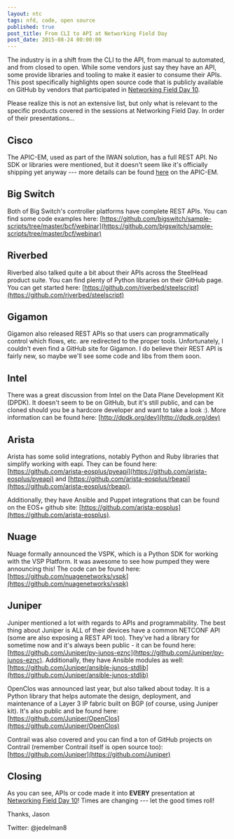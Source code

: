 ```yaml
---
layout: ntc
tags: nfd, code, open source
published: true
post_title: From CLI to API at Networking Field Day
post_date: 2015-08-24 00:00:00
---
```


The industry is in a shift from the CLI to the API, from manual to automated, and from closed to open.  While some vendors just say they have an API, some provide libraries and tooling to make it easier to consume their APIs.  This post specifically highlights open source code that is publicly available on GitHub by vendors that participated in [Networking Field Day 10](http://techfieldday.com/event/nfd10/).

<!--more-->

Please realize this is not an extensive list, but only what is relevant to the specific products covered in the sessions at Networking Field Day.  In order of their presentations...

## Cisco

The APIC-EM, used as part of the IWAN solution, has a full REST API.  No SDK or libraries were mentioned, but it doesn't seem like it's officially shipping yet anyway --- more details can be found [here](https://developer.cisco.com/site/apic-em/documents/api-reference/) on the APIC-EM.

## Big Switch

Both of Big Switch's controller platforms have complete REST APIs.  You can find some code examples here: [https://github.com/bigswitch/sample-scripts/tree/master/bcf/webinar](https://github.com/bigswitch/sample-scripts/tree/master/bcf/webinar)

## Riverbed

Riverbed also talked quite a bit about their APIs across the SteelHead product suite.  You can find plenty of Python libraries on their GitHub page.  You can get started here: [https://github.com/riverbed/steelscript](https://github.com/riverbed/steelscript)

## Gigamon

Gigamon also released REST APIs so that users can programmatically control which flows, etc. are redirected to the proper tools.  Unfortunately, I couldn't even find a GitHub site for Gigamon.  I do believe their REST API is fairly new, so maybe we'll see some code and libs from them soon.

## Intel

There was a great discussion from Intel on the Data Plane Development Kit (DPDK).  It doesn't seem to be on GitHub, but it's still public, and can be cloned should you be a hardcore developer and want to take a look :).  More information can be found here: [http://dpdk.org/dev](http://dpdk.org/dev)

## Arista

Arista has some solid integrations, notably Python and Ruby libraries that simplify working with eapi.  They can be found here: [https://github.com/arista-eosplus/pyeapi](https://github.com/arista-eosplus/pyeapi) and [https://github.com/arista-eosplus/rbeapi](https://github.com/arista-eosplus/rbeapi).

Additionally, they have Ansible and Puppet integrations that can be found on the EOS+ github site: [https://github.com/arista-eosplus](https://github.com/arista-eosplus).

## Nuage

Nuage formally announced the VSPK, which is a Python SDK for working with the VSP Platform. It was awesome to see how pumped they were announcing this!  The code can be found here: [https://github.com/nuagenetworks/vspk](https://github.com/nuagenetworks/vspk)

## Juniper

Juniper mentioned a lot with regards to APIs and programmability.  The best thing about Juniper is ALL of their devices have a common NETCONF API (some are also exposing a REST API too).  They've had a library for sometime now and it's always been public - it can be found here: [https://github.com/Juniper/py-junos-eznc](https://github.com/Juniper/py-junos-eznc).  Additionally, they have Ansible modules as well: [https://github.com/Juniper/ansible-junos-stdlib](https://github.com/Juniper/ansible-junos-stdlib)

OpenClos was announced last year, but also talked about today.  It is a Python library that helps automate the design, deployment, and maintenance of a Layer 3 IP fabric built on BGP (of course, using Juniper kit).  It's also public and be found here: [https://github.com/Juniper/OpenClos](https://github.com/Juniper/OpenClos)

Contrail was also covered and you can find a ton of GitHub projects on Contrail (remember Contrail itself is open source too): [https://github.com/Juniper](https://github.com/Juniper)

## Closing

As you can see, APIs or code made it into **EVERY** presentation at [Networking Field Day 10](http://techfieldday.com/event/nfd10/)! Times are changing --- let the good times roll!


Thanks,
Jason

Twitter: @jedelman8

